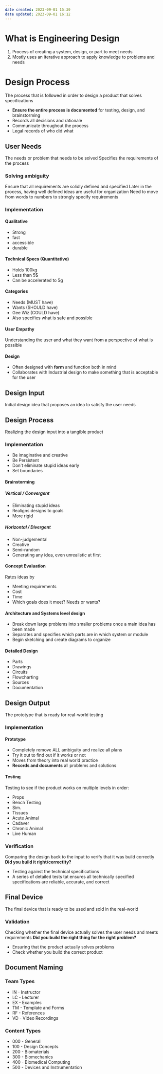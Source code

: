 ```yaml
---
date created: 2023-09-01 15:30
date updated: 2023-09-01 16:12
---
```


# What is Engineering Design

1. Process of creating a system, design, or part to meet needs
2. Mostly uses an iterative approach to apply knowledge to problems and needs

# Design Process

The process that is followed in order to design a product that solves specifications

- **Ensure the entire process is documented** for testing, design, and brainstorming
- Records all decisions and rationale
- Communicate throughout the process
- Legal records of who did what

## User Needs

The needs or problem that needs to be solved
Specifies the requirements of the process

### Solving ambiguity

Ensure that all requirements are solidly defined and specified
Later in the process, having well defined ideas are useful for organization
Need to move from words to numbers to strongly specify requirements

### Implementation

#### Qualitative

- Strong
- fast
- accessible
- durable

#### Technical Specs (Quantitative)

- Holds 100kg
- Less than 5$
- Can be accelerated to 5g

#### Categories

- Needs (MUST have)
- Wants (SHOULD have)
- Gee Wiz (COULD have)
- Also specifies what is safe and possible

#### User Empathy

Understanding the user and what they want from a perspective of what is possible

#### Design

- Often designed with **form** and function both in mind
- Collaborates with Industrial design to make something that is acceptable for the user

## Design Input

Initial design idea that proposes an idea to satisfy the user needs

## Design Process

Realizing the design input into a tangible product

### Implementation

- Be imaginative and creative
- Be Persistent
- Don't eliminate stupid ideas early
- Set boundaries

#### Brainstorming

##### Vertical / Convergent

- Eliminating stupid ideas
- Realigns designs to goals
- More rigid

##### Horizontal / Divergent

- Non-judgemental
- Creative
- Semi-random
- Generating any idea, even unrealistic at first

#### Concept Evaluation

Rates ideas by

- Meeting requirements
- Cost
- Time
- Which goals does it meet? Needs or wants?

#### Architecture and Systems level design

- Break down large problems into smaller problems once a main idea has been made
- Separates and specifies which parts are in which system or module
- Begin sketching and create diagrams to organize

#### Detailed Design

- Parts
- Drawings
- Circuits
- Flowcharting
- Sources
- Documentation

## Design Output

The prototype that is ready for real-world testing

### Implementation

#### Prototype

- Completely remove ALL ambiguity and realize all plans
- Try it out to find out if it works or not
- Moves from theory into real world practice
- **Records and documents** all problems and solutions

#### Testing

Testing to see if the product works on multiple levels in order:

- Props
- Bench Testing
- Sim.
- Tissues
- Acute Animal
- Cadaver
- Chronic Animal
- Live Human

### Verification

Comparing the design back to the input to verify that it was build correctly
**Did you build it right/correctlty?**

- Testing against the technical specifications
- A series of detailed tests tat ensures all technically specified specifications are reliable, accurate, and correct

## Final Device

The final device that is ready to be used and sold in the real-world

### Validation

Checking whether the final device actually solves the user needs and meets requirements
**Did you build the right thing for the right problem?**

- Ensuring that the product actually solves problems
- Check whether you build the correct product

## Document Naming

### Team Types

- IN - Instructor
- LC - Lecturer
- EX - Examples
- TM - Template and Forms
- RF - References
- VD - Video Recordings

### Content Types

- 000 - General
- 100 - Design Concepts
- 200 - Biomaterials
- 300 - Biomechanics
- 400 - Biomedical Computing
- 500 - Devices and Instrumentation
